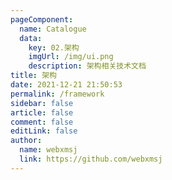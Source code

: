 ```yaml
---
pageComponent: 
  name: Catalogue
  data: 
    key: 02.架构
    imgUrl: /img/ui.png
    description: 架构相关技术文档
title: 架构
date: 2021-12-21 21:50:53
permalink: /framework
sidebar: false
article: false
comment: false
editLink: false
author: 
  name: webxmsj
  link: https://github.com/webxmsj
---
```

